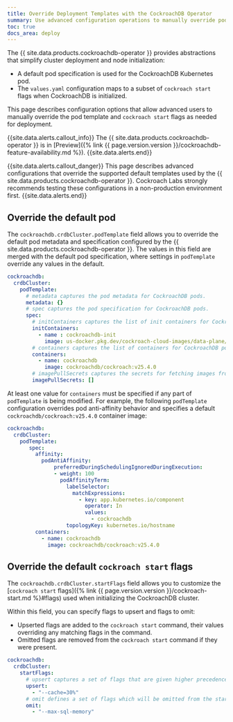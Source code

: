 ```yaml
---
title: Override Deployment Templates with the CockroachDB Operator
summary: Use advanced configuration operations to manually override pod templates and cockroach start flags with the CockcroachDB operator.
toc: true
docs_area: deploy
---
```


The {{ site.data.products.cockroachdb-operator }} provides abstractions that simplify cluster deployment and node initialization:

- A default pod specification is used for the CockroachDB Kubernetes pod.
- The `values.yaml` configuration maps to a subset of `cockroach start` flags when CockroachDB is initialized.

This page describes configuration options that allow advanced users to manually override the pod template and `cockroach start` flags as needed for deployment.

{{site.data.alerts.callout_info}}
The {{ site.data.products.cockroachdb-operator }} is in [Preview]({% link {{ page.version.version }}/cockroachdb-feature-availability.md %}).
{{site.data.alerts.end}}

{{site.data.alerts.callout_danger}}
This page describes advanced configurations that override the supported default templates used by the {{ site.data.products.cockroachdb-operator }}. Cockroach Labs strongly recommends testing these configurations in a non-production environment first.
{{site.data.alerts.end}}

## Override the default pod

The `cockroachdb.crdbCluster.podTemplate` field allows you to override the default pod metadata and specification configured by the {{ site.data.products.cockroachdb-operator }}. The values in this field are merged with the default pod specification, where settings in `podTemplate` override any values in the default.

~~~ yaml
cockroachdb:
  crdbCluster:
    podTemplate:
      # metadata captures the pod metadata for CockroachDB pods.
      metadata: {}
      # spec captures the pod specification for CockroachDB pods.
      spec:
        # initContainers captures the list of init containers for CockroachDB pods.
        initContainers:
          - name : cockroachdb-init
            image: us-docker.pkg.dev/cockroach-cloud-images/data-plane/init-container@sha256:c3e4ba851802a429c7f76c639a64b9152d206cebb31162c1760f05e98f7c4254
        # containers captures the list of containers for CockroachDB pods.
        containers:
          - name: cockroachdb
            image: cockroachdb/cockroach:v25.4.0
        # imagePullSecrets captures the secrets for fetching images from private registries.
        imagePullSecrets: []
~~~

At least one value for `containers` must be specified if any part of `podTemplate` is being modified. For example, the following `podTemplate` configuration overrides pod anti-affinity behavior and specifies a default `cockroachdb/cockroach:v25.4.0` container image:

~~~ yaml
cockroachdb:
  crdbCluster:
    podTemplate:
       spec:
         affinity:
           podAntiAffinity: 
               preferredDuringSchedulingIgnoredDuringExecution:
               - weight: 100
                 podAffinityTerm:
                   labelSelector:
                     matchExpressions:
                       - key: app.kubernetes.io/component
                         operator: In
                         values:
                           - cockroachdb
                   topologyKey: kubernetes.io/hostname
         containers:
           - name: cockroachdb
             image: cockroachdb/cockroach:v25.4.0
~~~

## Override the default `cockroach start` flags

The `cockroachdb.crdbCluster.startFlags` field allows you to customize the [`cockroach start` flags]({% link {{ page.version.version }}/cockroach-start.md %}#flags) used when initializing the CockroachDB cluster.

Within this field, you can specify flags to upsert and flags to omit:

- Upserted flags are added to the `cockroach start` command, their values overriding any matching flags in the command.
- Omitted flags are removed from the `cockroach start` command if they were present.

~~~ yaml
cockroachdb:
  crdbCluster:
    startFlags:
      # upsert captures a set of flags that are given higher precedence in the start command.
      upsert:
        - "--cache=30%"
      # omit defines a set of flags which will be omitted from the start command.
      omit:
        - "--max-sql-memory"
~~~
